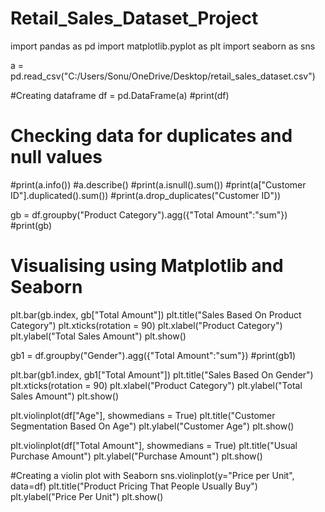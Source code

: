 # Retail_Sales_Dataset_Project

import pandas as pd
import matplotlib.pyplot as plt
import seaborn as sns

a = pd.read_csv("C:/Users/Sonu/OneDrive/Desktop/retail_sales_dataset.csv")

#Creating dataframe
df = pd.DataFrame(a)
#print(df)

# Checking data for duplicates and null values
#print(a.info())
#a.describe()
#print(a.isnull().sum())
#print(a["Customer ID"].duplicated().sum())
#print(a.drop_duplicates("Customer ID"))





gb = df.groupby("Product Category").agg({"Total Amount":"sum"})
#print(gb)

# Visualising using Matplotlib and Seaborn
plt.bar(gb.index, gb["Total Amount"])
plt.title("Sales Based On Product Category")
plt.xticks(rotation = 90)
plt.xlabel("Product Category")
plt.ylabel("Total Sales Amount")
plt.show()


gb1 = df.groupby("Gender").agg({"Total Amount":"sum"})
#print(gb1)

plt.bar(gb1.index, gb1["Total Amount"])
plt.title("Sales Based On Gender")
plt.xticks(rotation = 90)
plt.xlabel("Product Category")
plt.ylabel("Total Sales Amount")
plt.show()


plt.violinplot(df["Age"], showmedians = True)
plt.title("Customer Segmentation Based On Age")
plt.ylabel("Customer Age")
plt.show()


plt.violinplot(df["Total Amount"], showmedians = True)
plt.title("Usual Purchase Amount") 
plt.ylabel("Purchase Amount")
plt.show()


#Creating a violin plot with Seaborn
sns.violinplot(y="Price per Unit", data=df)
plt.title("Product Pricing That People Usually Buy")
plt.ylabel("Price Per Unit")
plt.show()

